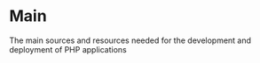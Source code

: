 # Main
The main sources and resources needed for the development and deployment of PHP applications
